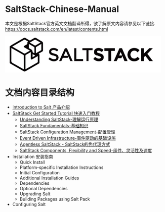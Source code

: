 # SaltStack-Chinese-Manual
本文是根据SaltStack官方英文文档翻译所得，欲了解原文内容请参见以下链接.
https://docs.saltstack.com/en/latest/contents.html

![SaltStack Logo](./images/saltstack-logo.png)

# 文档内容目录结构
+ [Introduction to Salt 产品介绍](https://github.com/watermelonbig/SaltStack-Chinese-ManualBook/blob/master/01.Introduction-to-Salt-SaltStack-简介.md)
+ [SaltStack Get Started Tutorial 快速入门教程](https://github.com/watermelonbig/SaltStack-Chinese-ManualBook/blob/master/02-0.SaltStack-Get-Started-快速入门教程.md)
    - [Understanding SaltStack-理解运行原理](https://github.com/watermelonbig/SaltStack-Chinese-ManualBook/blob/master/02-1.Understanding-SaltStack-理解运行原理.md)
    - [SaltStack Fundamentals-基础知识](https://github.com/watermelonbig/SaltStack-Chinese-ManualBook/blob/master/02-2.SaltStack-Fundamentals-基础知识.md)
    - [SaltStack Configuration Management-配置管理](https://github.com/watermelonbig/SaltStack-Chinese-ManualBook/blob/master/02-3.Configuration-Management-配置管理.md)
    - [Event Driven Infrastructure-事件驱动的基础设施](https://github.com/watermelonbig/SaltStack-Chinese-ManualBook/blob/master/02-4.Event-Driven-Infrastructure-基于事件驱动的基础设施.md)
    - [Agentless SaltStack - SaltStack的免代理方式](https://github.com/watermelonbig/SaltStack-Chinese-ManualBook/blob/master/02-5.Agentless-SaltStack-SaltStack的免代理方式.md)
    - [SaltStack Components, Flexibility and Speed-组件、灵活性及速度](https://github.com/watermelonbig/SaltStack-Chinese-ManualBook/blob/master/02-6.SaltStack-Compoents-and-Flexibity-and-Speed-SaltStack组件与灵活性以及速度.md)
+ Installation 安装指南
    - Quick Install
    - Platform-specific Installation Instructions
    - Initial Configuration
    - Additional Installation Guides
    - Dependencies
    - Optional Dependencies
    - Upgrading Salt
    - Building Packages using Salt Pack
+ Configuring Salt
